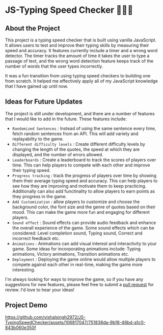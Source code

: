 # JS-Typing Speed Checker 🥇🥈🥉

## About the Project
This project is a typing speed checker that is built using vanilla JavaScript. It allows users to test and improve their typing skills by measuring their speed and accuracy. It features currently include a timer and a wrong word detector. The timer tracks the amount of time it takes the user to type a passage of text, and the wrong word detection feature keeps track of the number of words that the user types incorrectly.

It was a fun transition from using typing speed checkers to building one from scratch. It helped me effectively apply all of my JavaScript knowledge that I have gained up until now.

## Ideas for Future Updates
The project is still under development, and there are a number of features that I would like to add in the future. These features include:

- ```Randomized Sentences``` : Instead of using the same sentence every time, fetch random sentences from an API. This will add variety and replayability to the game.
- ```Different difficulty levels``` : Create different difficulty levels by changing the length of the quotes, the speed at which they are displayed, and the number of errors allowed.
- ```Leaderboards``` : Create a leaderboard to track the scores of players over time. This can help players to compete with each other and improve their typing speed.
- ```Progress tracking``` : track the progress of players over time by showing them their average typing speed and accuracy. This can help players to see how they are improving and motivate them to keep practicing. Additionally can also add functinality to allow players to earn points as they progress in the game.
- ```Add Customization``` : allow players to customize and choose the background color, the font size and the genre of quotes based on their mood. This can make the game more fun and engaging for different players.
- ```Sound effect``` : Sound effects can provide audio feedback and enhance the overall experience of the game. Some sound effects which can be considered: Level completion sound, Typing sound, Correct and incorrect feedback etc.
- ```Animations``` :  Animations can add visual interest and interactivity to your game. Some ideas for incorporating animations include: Typing animations, Victory animations, Transition animations etc.
- ```Deployment``` :  Deploying the game online would allow multiple players to compete against each other in real-time, making the game more interesting.

I'm always looking for ways to improve the game, so if you have any suggestions for new features, please feel free to submit a [pull request](https://github.com/vishalsingh2972/JS-Chess/pulls) for review. I'd love to hear your ideas!
  
## Project Demo

https://github.com/vishalsingh2972/JS-TypingSpeedChecker/assets/106817047/751838da-9b18-46bd-a1c0-843b060e350f




